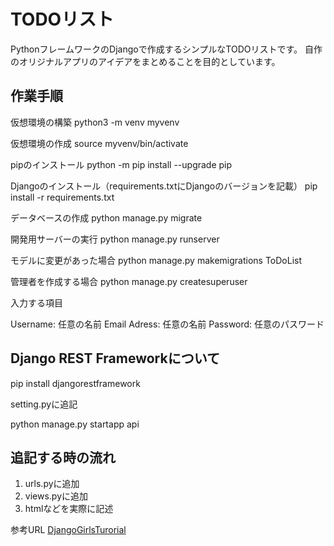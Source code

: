 # TODOリスト

PythonフレームワークのDjangoで作成するシンプルなTODOリストです。
自作のオリジナルアプリのアイデアをまとめることを目的としています。

## 作業手順

仮想環境の構築
python3 -m venv myvenv

仮想環境の作成
source myvenv/bin/activate

pipのインストール
python -m pip install --upgrade pip

Djangoのインストール（requirements.txtにDjangoのバージョンを記載）
pip install -r requirements.txt

データベースの作成
python manage.py migrate

開発用サーバーの実行
python manage.py runserver

モデルに変更があった場合
python manage.py makemigrations ToDoList

管理者を作成する場合
python manage.py createsuperuser

入力する項目

Username: 任意の名前
Email Adress: 任意の名前
Password: 任意のパスワード

## Django REST Frameworkについて

pip install djangorestframework

setting.pyに追記

python manage.py startapp api

## 追記する時の流れ

1. urls.pyに追加
1. views.pyに追加
1. htmlなどを実際に記述

参考URL
[DjangoGirlsTurorial](https://tutorial.djangogirls.org/ja/django_installation/)
